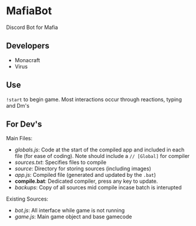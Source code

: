 # MafiaBot
Discord Bot for Mafia

## Developers
 - Monacraft
 - Virus

## Use
`!start` to begin game.
Most interactions occur through reactions, typing and Dm's

## For Dev's
Main Files:
 - *globals.js*:    Code at the start of the compiled app and included in each file (for ease of coding). Note should include a `// [Global]` for compiler
 - *sources.txt*:   Specifies files to compile
 - *source*:        Directory for storing sources (including images)
 - *app.js*:        Compiled file (generated and updated by the `.bat`)
 - **compile.bat**: Dedicated compiler, press any key to update. 
 - *backups*:       Copy of all sources mid compile incase batch is interupted

Existing Sources:
 - *bot.js*:        All interface while game is not running
 - *game.js*:       Main game object and base gamecode